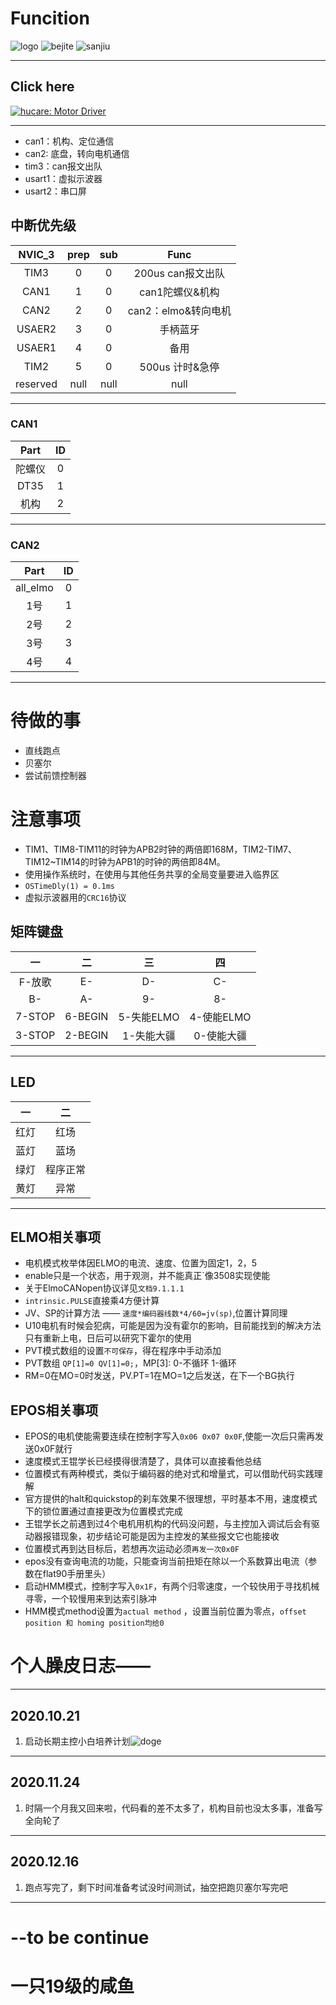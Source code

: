 
# Funcition

![logo](\md_pictures\logo.png)
![bejite](\md_pictures\bejite.png)
![sanjiu](\md_pictures\sanjiu.png)


---

## Click here

[![hucare: Motor Driver](https://img.shields.io/badge/%E5%8F%AE%E5%92%9A%E8%9B%8B-MotorPro-blue)](http://www.github.com/hucare233)

---

+ can1：机构、定位通信
+ can2: 底盘，转向电机通信
+ tim3：can报文出队
+ usart1：虚拟示波器
+ usart2：串口屏

## 中断优先级

|  NVIC_3  | prep  |  sub  |        Func         |
| :------: | :---: | :---: | :-----------------: |
|   TIM3   |   0   |   0   |  200us can报文出队  |
|   CAN1   |   1   |   0   |   can1陀螺仪&机构   |
|   CAN2   |   2   |   0   | can2：elmo&转向电机 |
|  USAER2  |   3   |   0   |      手柄蓝牙       |
|  USAER1  |   4   |   0   |        备用         |
|   TIM2   |   5   |   0   |   500us 计时&急停   |
| reserved | null  | null  |        null         |

---  

### CAN1

|   Part   |  ID   |
| :------: | :---: |
|  陀螺仪  |   0   |
|   DT35   |   1   |
|   机构   |   2   |

---

### CAN2

|   Part   |  ID   |
| :------: | :---: |
| all_elmo |   0   |
|   1号    |   1   |
|   2号    |   2   |
|   3号    |   3   |
|   4号    |   4   |

---

# 待做的事

+ 直线跑点
+ 贝塞尔
+ 尝试前馈控制器

# 注意事项

+ TIM1、TIM8-TIM11的时钟为APB2时钟的两倍即168M，TIM2-TIM7、TIM12~TIM14的时钟为APB1的时钟的两倍即84M。
+ 使用操作系统时，在使用与其他任务共享的全局变量要进入临界区
+ `OSTimeDly(1) = 0.1ms`
+ 虚拟示波器用的`CRC16`协议

## 矩阵键盘

|一|二|三|四|
|:-:|:-:|:-:|:-:|
|F-放歌|E-|D-|C-|
|B-|A-|9-|8-|
|7-STOP|6-BEGIN|5-失能ELMO|4-使能ELMO|
|3-STOP|2-BEGIN|1-失能大疆|0-使能大疆|

---

## LED

|一|二|
|:-:|:-:|
|红灯|红场|
|蓝灯|蓝场|
|绿灯|程序正常|
|黄灯|异常|

---

## ELMO相关事项

+ 电机模式枚举体因ELMO的电流、速度、位置为固定1，2，5
+ enable只是一个状态，用于观测，并不能真正`像3508实现使能
+ 关于ElmoCANopen协议详见`文档9.1.1.1`
+ `intrinsic.PULSE`直接乘4方便计算
+ JV、SP的计算方法  ——    `速度*编码器线数*4/60=jv(sp)`,位置计算同理
+ U10电机有时候会犯病，可能是因为没有霍尔的影响，目前能找到的解决方法只有重新上电，日后可以研究下霍尔的使用
+ PVT模式数组的设置`不可保存`，得在程序中手动添加
+ PVT数组 `QP[1]=0 QV[1]=0;`，MP[3]: 0-不循环 1-循环
+ RM=0在MO=0时发送，PV.PT=1在MO=1之后发送，在下一个BG执行


## EPOS相关事项

+ EPOS的电机使能需要连续在控制字写入`0x06 0x07 0x0F`,使能一次后只需再发送0x0F就行
+ 速度模式王锟学长已经摸得很清楚了，具体可以直接看他总结
+ 位置模式有两种模式，类似于编码器的绝对式和增量式，可以借助代码实践理解
+ 官方提供的halt和quickstop的刹车效果不很理想，平时基本不用，速度模式下的锁位置通过直接更改为位置模式完成
+ 王锟学长之前遇到过4个电机用机构的代码没问题，与主控加入调试后会有驱动器报错现象，初步结论可能是因为主控发的某些报文它也能接收
+ 位置模式再到达目标后，若想再次运动必须`再发一次0x0F`
+ epos没有查询电流的功能，只能查询当前扭矩在除以一个系数算出电流（参数在flat90手册里头）
+ 启动HMM模式，控制字写入`0x1F`，有两个归零速度，一个较快用于寻找机械寻零，一个较慢用来到达索引脉冲
+ HMM模式method设置为`actual method` ，设置当前位置为零点，`offset position 和 homing position均给0`

# 个人臊皮日志——

---

## 2020.10.21

1. 启动长期主控小白培养计划![doge]

---

## 2020.11.24

1. 时隔一个月我又回来啦，代码看的差不太多了，机构目前也没太多事，准备写全向轮了

---

## 2020.12.16

1. 跑点写完了，剩下时间准备考试没时间测试，抽空把跑贝塞尔写完吧

---

# --to be continue

# 一只19级的咸鱼

[fad]: \md_pictures\fad.png
[shuai]: \md_pictures\shuai.png
[xk]: \md_pictures\xk.png
[cy]: \md_pictures\cy.png
[youl]: \md_pictures\youl.png
[dedede]: \md_pictures\123.gif
[doge]: \md_pictures\doge.png
